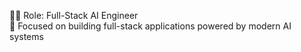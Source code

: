 👨‍💻 Role: Full-Stack AI Engineer  
🌟 Focused on building full-stack applications powered by modern AI systems
